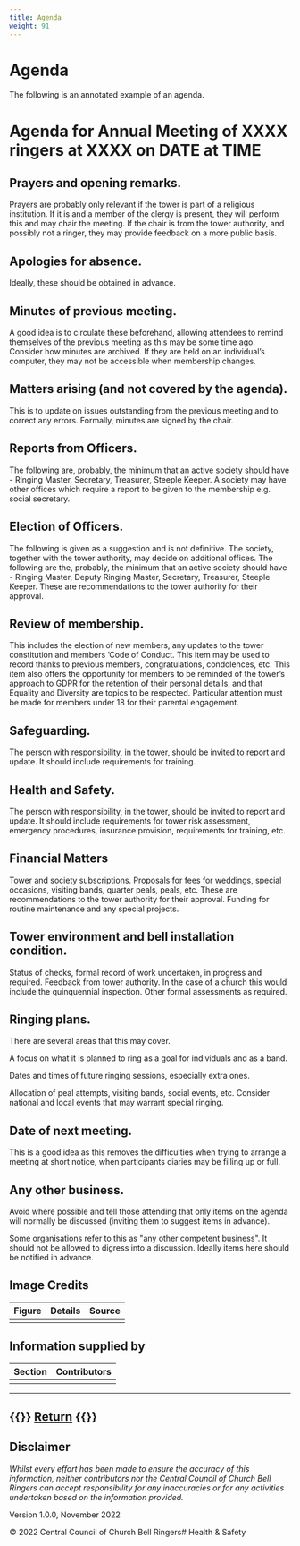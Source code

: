 ```yaml
---
title: Agenda
weight: 91
---
```


# Agenda

The following is an annotated example of an agenda. 

# Agenda for Annual Meeting of XXXX ringers at XXXX on DATE at TIME   

## Prayers and opening remarks.  

Prayers are probably only relevant if the tower is part of a religious institution. If it is and a member of the clergy is present, they will perform this and may chair the meeting. If the chair is from the tower authority, and possibly not a ringer, they may provide feedback on a more public basis. 

## Apologies for absence.  

Ideally, these should be obtained in advance. 

## Minutes of previous meeting.  

A good idea is to circulate these beforehand, allowing attendees to remind themselves of the previous meeting as this may be some time ago. Consider how minutes are archived. If they are held on an individual’s computer, they may not be accessible when membership changes. 

## Matters arising (and not covered by the agenda). 

This is to update on issues outstanding from the previous meeting and to correct any errors. Formally, minutes are signed by the chair. 

## Reports from Officers.  

The following are, probably, the minimum that an active society should have - Ringing Master, Secretary, Treasurer, Steeple Keeper. A society may have other offices which require a report to be given to the membership e.g. social secretary. 

## Election of Officers.  

The following is given as a suggestion and is not definitive. The society, together with the tower authority, may decide on additional offices. The following are the, probably, the minimum that an active society should have - Ringing Master, Deputy Ringing Master, Secretary, Treasurer, Steeple Keeper. These are recommendations to the tower authority for their approval. 

## Review of membership.  

This includes the election of new members, any updates to the tower constitution and members ’Code of Conduct. This item may be used to record thanks to previous members, congratulations, condolences, etc. This item also offers the opportunity for members to be reminded of the tower’s approach to GDPR for the retention of their personal details, and that Equality and Diversity are topics to be respected. Particular attention must be made for members under 18 for their parental engagement. 

## Safeguarding.  

The person with responsibility, in the tower, should be invited to report and update. It should include requirements for training. 

## Health and Safety.  

The person with responsibility, in the tower, should be invited to report and update. It should include requirements for tower risk assessment, emergency procedures, insurance provision, requirements for training, etc.  

## Financial Matters 

Tower and society subscriptions. Proposals for fees for weddings, special occasions, visiting bands, quarter peals, peals, etc. These are recommendations to the tower authority for their approval. Funding for routine maintenance and any special projects. 

## Tower environment and bell installation condition. 

Status of checks, formal record of work undertaken, in progress and required. Feedback from tower authority. In the case of a church this would include the quinquennial inspection. Other formal assessments as required. 

## Ringing plans.  

There are several areas that this may cover.  

A focus on what it is planned to ring as a goal for individuals and as a band.  

Dates and times of future ringing sessions, especially extra ones.  

Allocation of peal attempts, visiting bands, social events, etc. Consider national and local events that may warrant special ringing. 

## Date of next meeting.  

This is a good idea as this removes the difficulties when trying to arrange a meeting at short notice, when participants diaries may be filling up or full. 

## Any other business.  

Avoid where possible and tell those attending that only items on the agenda will normally be discussed (inviting them to suggest items in advance). 

Some organisations refer to this as "any other competent business". It should not be allowed to digress into a discussion. Ideally items here should be notified in advance.

## Image Credits

| Figure | Details | Source |
| :---: | --- | --- |
|  |  |

## Information supplied by 

| Section | Contributors |
| :---: | --- |
| |  |

----

{{<hint info>}}
**[Return](../090-BuildingaTeam/)**
{{</hint>}}
----

## Disclaimer
 
*Whilst every effort has been made to ensure the accuracy of this information, neither contributors nor the Central Council of Church Bell Ringers can accept responsibility for any inaccuracies or for any activities undertaken based on the information provided.*

Version 1.0.0, November 2022

© 2022 Central Council of Church Bell Ringers# Health & Safety 
